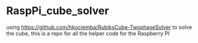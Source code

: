# RaspPi_cube_solver
using https://github.com/hkociemba/RubiksCube-TwophaseSolver to solve the cube, this is a repo for all the helper code for the Raspberry PI
